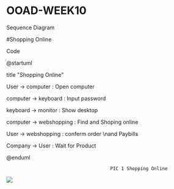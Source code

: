 # OOAD-WEEK10
Sequence Diagram

#Shopping Online

Code

@startuml

title "Shopping Online"


User -> computer : Open computer

computer -> keyboard : Input password

keyboard -> monitor : Show desktop

computer -> webshopping : Find and Shoping online

User -> webshopping : conferm order \nand Paybills

Company -> User : Wait for Product


@enduml

 
                                          PIC 1 Shopping Online
                                          

![](http://www.plantuml.com/plantuml/img/LP112y8m38Nl-HN1ktzW1n44mPC34IzUkZLgMPUKDcFitviE77Wej7dlvNtqMDHbdSO8e44ZuUxsaPG2l_7ACJ3j0E1UAEF-WBsCQLAxDtXDnDiRDi5C0osTkEpDT66ROdAbp98zR8gvHk6WKZTPtuoUog2I_XRDr9KVIuFdm1wTdSfNHxBYRMp_xbxuHNb4gpNvoJNOkgKBCHOuMOdZfQRMT8CF5nHVXjDcyLEl04TYRx_o1G00)
